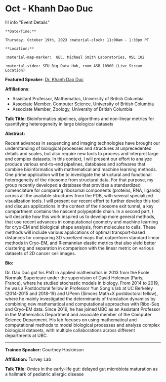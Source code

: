 # Oct - Khanh Dao Duc

!!! info "Event Details"

    **Date/Time:**

    Thursday, October 19th, 2023 :material-clock: 11:00am - 1:30pm PT

    **Location:**

    :material-map-marker:  UBC, Michael Smith Laboratories, MSL 102

    :material-video: SFU Big Data Hub, room ASB 10900 (Live Stream Location)

<!-- **RSVP:**

If you are interested in attending this seminar *in person*, please fill out [the RSVP form].

 -->

**Featured Speaker**: [Dr. Khanh Dao Duc](https://kdaoduc.com/)

**Affiliations:**

- Assistant Professor, Mathematics, University of British Columbia
- Associate Member, Computer Science, University of British Columbia
- Associate Member, Zoology, University of British Columbia

**Talk Title:** Bioinformatics pipelines, algorithms and non-linear metrics for quantifying heterogeneity in large biological datasets

**Abstract:**

Recent advances in sequencing and imaging technologies have brought our understanding of biological processes and structures at unprecedented details and scales, but also require new tools to process and interpret large and complex datasets. In this context, I will present our effort to analyze produce various end-to-end pipelines, databases and softwares that combine bioinformatics with mathematical and machine learning methods. One prime application will be to investigate the structural and functional heterogeneity of the ribosome from structural data. For that purpose, my group recently developed a database that provides a standardized nomenclature for comparing ribosomal components (proteins, RNA, ligands) across all the available structures from the PDB, with several specialized visualization tools. I will present our recent effort to further develop this tool and discuss applications in the context of the ribosome exit tunnel, a key compartment contains the nascent polypeptide chain. In a second part, I will describe how this work inspired us to develop more general methods, that use recent advances in computational geometry and machine learning for cryo-EM and biological shape analysis, from molecules to cells. These methods will include various applications of optimal transport-based distances for comparing 3D voxelized maps that outperform standard linear methods in Cryo-EM, and Riemannian elastic metrics that also yield better clustering and separation in comparison with the linear metric on various datasets of 2D cancer cell images.

**Bio:**

Dr. Dao Duc got his PhD in applied mathematics in 2013 from the Ecole Normale Superieure under the supervision of David Holcman (Paris, France), where he studied stochastic models in biology. From 2014 to 2019, he was a Postdoctoral fellow in Professor Yun Song's lab at UC Berkeley (2014-2015 and 2018-19) and UPenn (Simons Math+X postdoctoral fellow), where he mainly investigated the determinants of translation dynamics by combining new mathematical and computational approaches with Ribo-Seq and Cryo-EM data. Since 2019, he has joined UBC as an Assistant Professor in the Mathematics Department and associate member of the Computer Science Department. His lab focuses on using mathematical and computational methods to model biological processes and analyze complex biological datasets, with multiple collaborations across different departments at UBC.

---

**Trainee Speaker:**  Courtney Hoskinson

**Affiliation:** Turvey Lab

**Talk Title**: Omics in the early-life gut: delayed gut microbiota maturation as a hallmark of pediatric allergic disease
